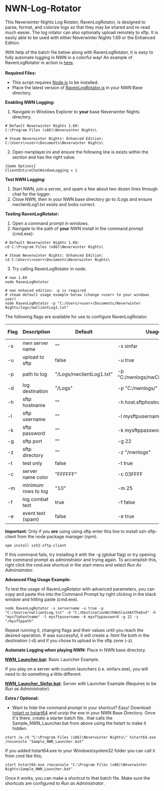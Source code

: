 # NWN-Log-Rotator
This Neverwinter Nights Log Rotator, RavenLogRotator, is designed to parse, format, and colorize logs so that they may be shared and re-read much easier. The log rotator can also optionally upload remotely to sftp. It is easily able to be used with either Neverwinter Nights 1.69 or the Enhanced Edition.

With help of the batch file below along with RavenLogRotator, it is easy to fully automate logging in NWN in a colorful way! An example of RavenLogRotator in action is <a href="http://htmlpreview.github.io/?https://github.com/ravenmyst/NWN-Log-Rotator/blob/master/latest/advanced/NWNLog_2016_08_26_001006.html" target="_blank">here</a>.
<br />
<br />
**Required Files:**

- This script requires <a href="https://nodejs.org/en/">Node.js</a> to be installed.<br />
- Place the latest version of [RavenLogRotator.js](../master/latest/RavenLogRotator.js) in your NWN Base directory.

**Enabling NWN Logging:**

1) Navigate in Windows Explorer to **your** base Neverwinter Nights directory.<br />
```
# Default Neverwinter Nights 1.69:
C:\Program Files (x86)\Neverwinter Nights\
```
```
# Steam Neverwinter Nights: Enhanced Edition:
C:\Users\<user>\Documents\Neverwinter Nights\ 
```

2) Open nwnplayer.ini and ensure the following line is exists within the section and has the right value.
```
[Game Options]
ClientEntireChatWindowLogging = 1
```

**Test NWN Logging:**
1) Start NWN, join a server, and spam a few about two dozen lines through chat for the logger.
2) Close NWN, then in your NWN base directory go to /Logs and ensure nwclientLog1.txt exists and looks correct.

**Testing RavenLogRotator:**

1) Open a command prompt in windows.
2) Navigate to the path of **your** NWN install in the command prompt (cmd.exe):
```batch
# Default Neverwinter Nights 1.69:
cd C:\Program Files (x86)\Neverwinter Nights\

# Steam Neverwinter Nights: Enhanced Edition:
cd C:\Users\<user>\Documents\Neverwinter Nights\
```
3) Try calling RavenLogRotator in node.
```batch
# nwn 1.69
node RavenLogRotator 

# nwn enhaced edition: -p is required
# steam default usage example below (change <user> to your windows user)
node RavenLogRotator -p "C:/Users/<user>/Documents/Neverwinter Nights/logs/nwClientLog1.txt"
```
The following flags are available for use to configure RavenLogRotator.

| Flag  | Description | Default | Usage | Required for EE |
| ------------- | ------------- | ------------- | ------------- | ------------- |
| -s | nwn server name | "" | -s sinfar | no |
| -u | upload to sftp | false | -u true | no |
| -p | path to log | "/Logs/nwclientLog1.txt" | -p "C:/nwnlogs/nwClientLog1.txt" | yes |
| -d | log destination | "/Logs" | -p "C:/nwnlogs/" | no |
| -h | sftp hostname | "" | -h host.sftphostname.com | no |
| -l | sftp username | "" | -l mysftpusername | no |
| -k | sftp password | "" | -k mysftppassword | no |
| -g | sftp port | "" | -g 22 | no |
| -z | sftp directory| "" | -z "/nwnlogs" | no |
| -t | test only | false | -t true | no |
| -c | server name color | "FFFFFF" | -c 03FFFF | no |
| -m | minimum rows to log | "10" | -m 25 | no |
| -f | log combat text | true | -f false | no |
| -e | event text (spam) | false | -e true | no |

**Important:** Only if you ***are*** using using sftp enter this line to install ssh-sftp-client from the node package manager (npm).
```batch
npm install ssh2-sftp-client
```
If this command fails, try installing it with the -g (global flag) or try opening the command prompt as administrator and trying again. To accomplish this, right click the cmd.exe shortcut in the start menu and select *Run As Administrator*.

**Advanced Flag Usage Example:**

To test the usage of RavenLogRotator with advanced parameters, you can copy and paste this into the Command Prompt by right clicking in the black window and hitting paste (cmd.exe).
```
node RavenLogRotator -s servername -u true -p "C:/Source/nwClientLog.txt" -d "C:/DestinationWithNoSlashAtTheEnd" -h "mysftphostname" -l mysftpusername -k mysftppassword -g 22 -z "/mysftppath"
```

Repeat running it, changing flags and their values until you reach the desired operation. If was successful, it will create a .html file both in the destination (-d) and if you chose to upload in the sftp zone (-z).

**Automate Logging when playing NWN:** Place in NWN base directory.

**[NWN_Launcher.bat](../master/latest/NWN_Launcher.bat):** Basic Launcher Example.

If you play on a server with custom launchers (i.e. sinfarx.exe), you will need to do something a little different. 

**[NWN_Launcher_Sinfar.bat](../master/latest/NWN_Launcher_Sinfar.bat):** Server with Launcher Example (Requires to be *Run as Administrator*).

**Extra / Optional:** 

- Want to *hide* the command prompt in your shortcut? Easy! Download <a href="http://www.ntwind.com/blog/hstart-x64.html">hstart or hstart64</a> and unzip the exe in your NWN Base Directory. Once it's there, create a starter batch file.. that calls the Sample_NWN_Launcher.bat from above using the hstart to make it hidden. 
```batch
start /w /d "C:\Program Files (x86)\Neverwinter Nights\" hstart64.exe /noconsole "Sample_NWN_Launcher.bat"
```
If you added hstart64.exe to your Windows\system32 folder you can call it from cmd like this;
```batch
start hstart64.exe /noconsole "C:\Program Files (x86)\Neverwinter Nights\Sample_NWN_Launcher.bat" 
```
Once it works, you can make a shortcut to that batch file. Make sure the shortcuts are configured to *Run as Administrator*.